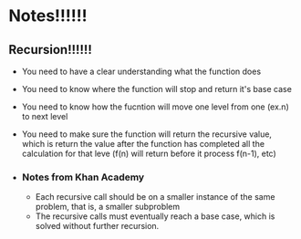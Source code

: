 # Notes!!!!!!

## Recursion!!!!!!

- You need to have a clear understanding what the function does
- You need to know where the function will stop and return it's base case
- You need to know how the fucntion will move one level from one (ex.n) to next level
- You need to make sure the function will return the recursive value, which is return the value after the function has completed all the calculation for that leve (f(n) will return before it process f(n-1), etc)

- ### Notes from Khan Academy
  - Each recursive call should be on a smaller instance of the same problem, that is, a smaller subproblem
  - The recursive calls must eventually reach a base case, which is solved without further recursion.
